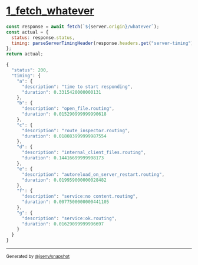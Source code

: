 # [1_fetch_whatever](../../service_composition_with_timing.test.mjs#L47)

```js
const response = await fetch(`${server.origin}/whatever`);
const actual = {
  status: response.status,
  timing: parseServerTimingHeader(response.headers.get("server-timing")),
};
return actual;
```

```js
{
  "status": 200,
  "timing": {
    "a": {
      "description": "time to start responding",
      "duration": 0.3315420000000131
    },
    "b": {
      "description": "open_file.routing",
      "duration": 0.015290999999990618
    },
    "c": {
      "description": "route_inspector.routing",
      "duration": 0.018083999999987554
    },
    "d": {
      "description": "internal_client_files.routing",
      "duration": 0.14416699999998173
    },
    "e": {
      "description": "autoreload_on_server_restart.routing",
      "duration": 0.019959000000028482
    },
    "f": {
      "description": "service:no content.routing",
      "duration": 0.0077500000000441105
    },
    "g": {
      "description": "service:ok.routing",
      "duration": 0.01629099999996697
    }
  }
}
```

---

<sub>
  Generated by <a href="https://github.com/jsenv/core/tree/main/packages/independent/snapshot">@jsenv/snapshot</a>
</sub>
